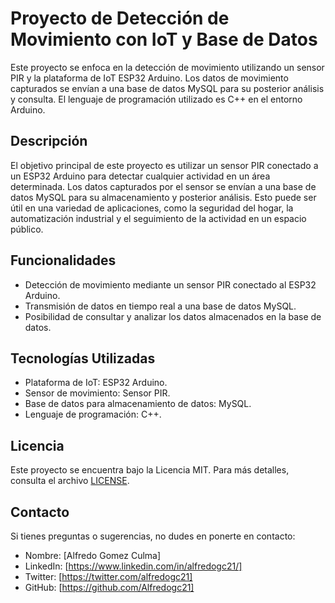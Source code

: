 # Proyecto de Detección de Movimiento con IoT y Base de Datos

Este proyecto se enfoca en la detección de movimiento utilizando un sensor PIR y la plataforma de IoT ESP32 Arduino. Los datos de movimiento capturados se envían a una base de datos MySQL para su posterior análisis y consulta. El lenguaje de programación utilizado es C++ en el entorno Arduino.

## Descripción

El objetivo principal de este proyecto es utilizar un sensor PIR conectado a un ESP32 Arduino para detectar cualquier actividad en un área determinada. Los datos capturados por el sensor se envían a una base de datos MySQL para su almacenamiento y posterior análisis. Esto puede ser útil en una variedad de aplicaciones, como la seguridad del hogar, la automatización industrial y el seguimiento de la actividad en un espacio público.

## Funcionalidades

- Detección de movimiento mediante un sensor PIR conectado al ESP32 Arduino.
- Transmisión de datos en tiempo real a una base de datos MySQL.
- Posibilidad de consultar y analizar los datos almacenados en la base de datos.

## Tecnologías Utilizadas

- Plataforma de IoT: ESP32 Arduino.
- Sensor de movimiento: Sensor PIR.
- Base de datos para almacenamiento de datos: MySQL.
- Lenguaje de programación: C++.

## Licencia

Este proyecto se encuentra bajo la Licencia MIT. Para más detalles, consulta el archivo [LICENSE](LICENSE).

## Contacto

Si tienes preguntas o sugerencias, no dudes en ponerte en contacto:

- Nombre: [Alfredo Gomez Culma]
- LinkedIn: [https://www.linkedin.com/in/alfredogc21/]
- Twitter: [https://twitter.com/alfredogc21]
- GitHub: [https://github.com/Alfredogc21]

